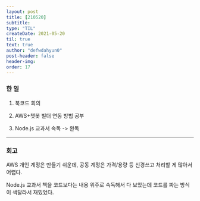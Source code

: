 ```yaml
---
layout: post
title: [210520] 
subtitle:
type: "TIL"
createDate: 2021-05-20
til: true
text: true
author: "defwdahyun0"
post-header: false
header-img: 
order: 17
---
```

### **한 일**

1. 북코드 회의

2. AWS+챗봇 빌더 연동 방법 공부

3. Node.js 교과서 속독 -> 완독

<hr>

### 회고

AWS 개인 계정은 만들기 쉬운데, 공동 계정은 가격/용량 등 신경쓰고 처리할 게 많아서 어렵다. 

Node.js 교과서 책을 코드보다는 내용 위주로 속독해서 다 보았는데 코드를 짜는 방식이 색달라서 재밌었다.